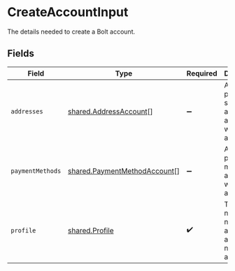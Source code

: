 # CreateAccountInput

The details needed to create a Bolt account.


## Fields

| Field                                                                               | Type                                                                                | Required                                                                            | Description                                                                         |
| ----------------------------------------------------------------------------------- | ----------------------------------------------------------------------------------- | ----------------------------------------------------------------------------------- | ----------------------------------------------------------------------------------- |
| `addresses`                                                                         | [shared.AddressAccount](../../../sdk/models/shared/addressaccount.md)[]             | :heavy_minus_sign:                                                                  | A list of physical shipping addresses associated with this account.                 |
| `paymentMethods`                                                                    | [shared.PaymentMethodAccount](../../../sdk/models/shared/paymentmethodaccount.md)[] | :heavy_minus_sign:                                                                  | A list of payment methods associated with this account.                             |
| `profile`                                                                           | [shared.Profile](../../../sdk/models/shared/profile.md)                             | :heavy_check_mark:                                                                  | The first name, last name, email address, and phone number of a shopper.            |